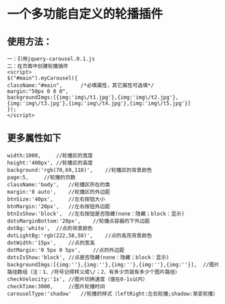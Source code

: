 一个多功能自定义的轮播插件
=======================
使用方法：
--------
    一：引用jquery-carousel.0.1.js
    二：在页面中创建轮播插件
    <script>
    $("#main").myCarousel({
    className:"#main",		/*必填属性，其它属性可选填*/
    margin:"50px 0 0 0",
    backgroundImgs:[{img:'img\/t1.jpg'},{img:'img\/t2.jpg'},{img:'img\/t3.jpg'},{img:'img\/t4.jpg'},{img:'img\/t5.jpg'}]
    });
    </script>


更多属性如下
-----------
    width:1000,		//轮播区的宽度
    height:'400px',	//轮播区的高度
    background:'rgb(70,69,118)',	//轮播区的背景颜色
    page:5,		//轮播的页数
    className:'body',	//轮播区所在的类
    margin:'0 auto',	//轮播区的外边距
    btnSize:'40px',		//左右按钮大小
    btnMargin:'20px',	//左右按钮外边距
    btnIsShow:'block',	//左右按钮是否隐藏(none：隐藏；block：显示)
    dotsMarginBottom:'20px',	//轮播点容器的下外边距
    dotBg:'white',	//点的背景颜色
    dotLightBg:'rgb(222,58,58)',	//点的高亮背景颜色
    dotWidth:'15px',	//点的宽高
    dotMargin:'0 5px 0 5px',	//点的外边距
    dotsIsShow:'block',	//点是否隐藏(none：隐藏；block：显示)
    backgroundImgs:[{img:''},{img:''},{img:''},{img:''},{img:''}],	//图片路径数组（注：1、/符号记得转义成\/；2、有多少页就有多少个图片路径）
    checkVelocity:'1s',	//图片切换速度（值在0-1s以内）	
    checkTime:3000,		//图片轮播时间
    carouselType:'shadow'	//轮播的样式（leftRight:左右轮播;shadow:渐变轮播）
